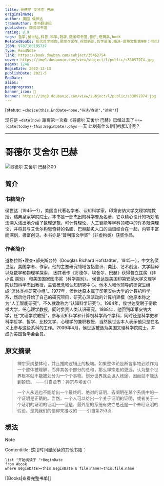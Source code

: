 ```yaml
---
title: 哥德尔 艾舍尔 巴赫
originalName: 
author: 美国 侯世达
transAuthor: 本书翻译组
publisher: 商务印书馆
rating: 8.9
tags: 哲学,侯世达,科普,科学,数学,商务印书馆,音乐,逻辑学,book
RelatedBooks: 现代哲学倾向,思想与实在,视觉新论,哲学语法,梅洛-庞蒂文集第9卷：可见的与不...,新实在论,逻辑研究,自然与希腊人科学与人文主义,宇宙体系论,古希腊罗马哲学
ISBN: 9787100195737
type: ReadNote
link: https://book.douban.com/subject/35462754
cover: https://img9.doubanio.com/view/subject/l/public/s33897974.jpg
pages: 1246
BeginDate: 2022-12-13
publishDate: 2021-5
EndDate:
alias:
pageprogress:
banner_icon: 📖
banner: https://img9.doubanio.com/view/subject/l/public/s33897974.jpg
---
```

[status:: `=choice(this.EndDate=none,"待读/在读","读完")`]

现在是 `=date(now)`
距离第一次看《哥德尔 艾舍尔 巴赫》已经过去了==`=(date(today)-this.BeginDate).days`==天
此刻有什么新[[#想法]]呢？

---
# 哥德尔 艾舍尔 巴赫

![哥德尔 艾舍尔 巴赫|300](https://img9.doubanio.com/view/subject/l/public/s33897974.jpg)

## 简介
### 书籍简介

侯世达（1945—?），美国当代著名学者、认知科学家，印第安纳大学文理学院教授，瑞典皇家学院院士。本书是一部杰出的科学普及名著，它以精心设计的巧妙笔法深入浅出地介绍了数理逻辑、可计算理论、人工智能等学科领域中的许多艰深理论，并将其与艾舍尔构思奇特的名画、巴赫脍炙人口的曲谱结合在一起，内容丰富而深刻，极富创见。本书亦是“普利策文学奖”（非虚构类）获奖作品。


### 作者简介

道格拉斯•理查•郝夫斯台特（Douglas Richard Hofstadter，1945－），中文名侯世达，美国学者、作家。他的主要研究领域包括意识、类比、艺术创造、文学翻译以及数学和物理学探索。 因其著作《哥德尔、埃舍尔、巴赫》获得普立兹奖（非小说 类别） 和美国国家图书奖（科学类别）。
侯世达是美国印第安纳大学文理学院认知科学杰出教授，主管概念和认知研究中心。他本人和他辅导的研究生组成“流体类推研究小组”。1977年，侯世达原本属于印第安纳大学的计算机科学系，然后他开始了自己的研究项目，研究心理活动的计算机建模（他原本称之为“人工智能研究”，不久就改称为“认知科学研究”）。1984年，侯世达受聘于密歇根大学，任心理学教授，同时负责人类认识研究。1988年，他回到印第安纳大学，任“文理学院教授”，参与认知科学和计算机科学两个学科，同时还是科学史和科学哲学、哲学、比较文学、心理学的兼职教授，当然侯世达本人表示他只是在名义上参与这些系科的工作。2009年4月，侯世达被选为美国文理科学院院士，并成为美国哲学会会员。


## 原文摘录
> 禅宗采纳整体论，并且推向逻辑上的极端。如果整体论是断言事物必须作为一个整体被理解，而非其各个部分的总和，那么禅宗走的更远，认为整个世界根本就不能被划分为一个个事物。划分世界就会误入歧途，因而就不能达到顿悟。
——引自章节：禅宗与埃舍尔

> 一个人永远也不能给出一个最终的、绝对的证明，去阐明在某个系统中的一个证明是正确的。当然，一个人可以给出一个关于证明的证明，或者关于一个证明的证明的证明——但是，最外层的系统有效性总还是一个未经证明的假设，是凭我们的信仰来接收的
——引自第253页

## 想法



> [!NOTE]
> Contenttitle: 这段时间里阅读的其他书籍：
```dataview
list "开始阅读于 "+BeginDate
from #book 
where BeginDate>=this.BeginDate & file.name!=this.file.name
```

[[Books|查看完整书单]]
